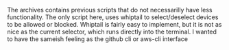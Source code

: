 The archives contains previous scripts that do not necessarilly have less functionality.
The only script here, uses whiptail to select/deselect devices to be allowed or blocked.
Whiptail is fairly easy to implement, but it is not as nice as the current selector, which runs
directly into the terminal. I wanted to have the sameish feeling as the github cli or aws-cli interface

